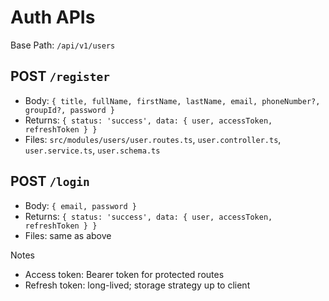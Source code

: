 # Auth APIs

Base Path: `/api/v1/users`

## POST `/register`
- Body: `{ title, fullName, firstName, lastName, email, phoneNumber?, groupId?, password }`
- Returns: `{ status: 'success', data: { user, accessToken, refreshToken } }`
- Files: `src/modules/users/user.routes.ts`, `user.controller.ts`, `user.service.ts`, `user.schema.ts`

## POST `/login`
- Body: `{ email, password }`
- Returns: `{ status: 'success', data: { user, accessToken, refreshToken } }`
- Files: same as above

Notes
- Access token: Bearer token for protected routes
- Refresh token: long-lived; storage strategy up to client
